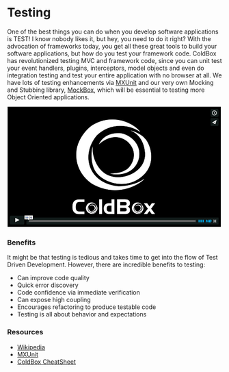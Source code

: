 # Testing

One of the best things you can do when you develop software applications is TEST! I know nobody likes it, but hey, you need to do it right? With the advocation of frameworks today, you get all these great tools to build your software applications, but how do you test your framework code. ColdBox has revolutionized testing MVC and framework code, since you can unit test your event handlers, plugins, interceptors, model objects and even do integration testing and test your entire application with no browser at all. We have lots of testing enhancements via [MXUnit](http://mxunit.org/) and our very own Mocking and Stubbing library, [MockBox](http://wiki.coldbox.org/wiki/MockBox.cfm), which will be essential to testing more Object Oriented applications.

<a href="https://vimeo.com/23835553">![](../testingVimeo2.png)</a>

### Benefits

It might be that testing is tedious and takes time to get into the flow of Test Driven Development. However, there are incredible benefits to testing:

* Can improve code quality
* Quick error discovery
* Code confidence via immediate verification
* Can expose high coupling
* Encourages refactoring to produce testable code
* Testing is all about behavior and expectations

### Resources

* [Wikipedia](http://en.wikipedia.org/wiki/Unit_test)
* [MXUnit](http://mxunit.org/)
* [ColdBox CheatSheet](http://www.coldbox.org/downloads/ColdboxCheatSheet.pdf)





